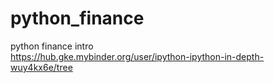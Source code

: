 # python_finance
python finance intro  
https://hub.gke.mybinder.org/user/ipython-ipython-in-depth-wuy4kx6e/tree
